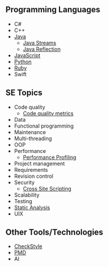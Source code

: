 ## Programming Languages

* C#
* C++
* [Java](java/Java.md)
  * [Java Streams](java/streams-an-introduction.md)
  * [Java Reflection](java/JavaReflections.md)
* [JavaScript](javascript/Javascript.md)
* [Python](python/introduction-to-python.md)
* [Ruby](ruby/Ruby.md)
* Swift

## SE Topics

* Code quality
  * [Code quality metrics](codeQuality/CodeQualityMetrics.md)
* Data
* Functional programming
* Maintenance
* Multi-threading
* OOP
* Performance
    * [Performance Profiling](performance/PerformanceProfiling.md)
* Project management
* Requirements
* Revision control
* Security
    * [Cross Site Scripting](security/crossSiteScripting/crossSiteScripting.md)
* Scalability
* Testing
* [Static Analysis](staticAnalysis/intro.md)
* UIX

## Other Tools/Technologies

* [CheckStyle](staticAnalysis/checkStyle.md)
* [PMD](staticAnalysis/PMD.md)
* AI